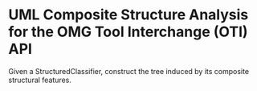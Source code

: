 # UML Composite Structure Analysis for the OMG Tool Interchange (OTI) API

Given a StructuredClassifier, construct the tree induced by its composite structural features.
